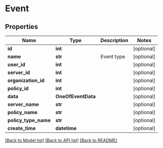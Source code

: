# Event

## Properties
Name | Type | Description | Notes
------------ | ------------- | ------------- | -------------
**id** | **int** |  | [optional] 
**name** | **str** | Event type | [optional] 
**user_id** | **int** |  | [optional] 
**server_id** | **int** |  | [optional] 
**organization_id** | **int** |  | [optional] 
**policy_id** | **int** |  | [optional] 
**data** | **OneOfEventData** |  | [optional] 
**server_name** | **str** |  | [optional] 
**policy_name** | **str** |  | [optional] 
**policy_type_name** | **str** |  | [optional] 
**create_time** | **datetime** |  | [optional] 

[[Back to Model list]](../README.md#documentation-for-models) [[Back to API list]](../README.md#documentation-for-api-endpoints) [[Back to README]](../README.md)

